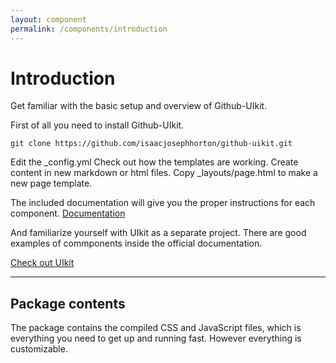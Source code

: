 ```yaml
---
layout: component
permalink: /components/introduction
---
```


# Introduction

<p class="uk-text-lead">Get familiar with the basic setup and overview of Github-UIkit.</p>

First of all you need to install Github-UIkit.
```
git clone https://github.com/isaacjosephhorton/github-uikit.git
```

Edit the \_config.yml
Check out how the templates are working.
Create content in new markdown or html files.
Copy  \_layouts/page.html to make a new page template.

The included documentation will give you the proper instructions for each component.
<a class="uk-button uk-button-secondary" href="/documentation">Documentation</a>

And familiarize yourself with UIkit as a separate project. There are good examples of commponents inside the official documentation.

<a class="uk-button uk-button-primary" href="https://getuikit.com">Check out UIkit</a>


***

## Package contents

The package contains the compiled CSS and JavaScript files, which is everything you need to get up and running fast. However everything is customizable.
